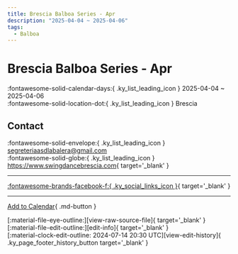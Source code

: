 ```yaml
---
title: Brescia Balboa Series - Apr
description: "2025-04-04 ~ 2025-04-06"
tags:
  - Balboa
---
```


# Brescia Balboa Series - Apr 

:fontawesome-solid-calendar-days:{ .ky_list_leading_icon } 2025-04-04 ~ 2025-04-06  
:fontawesome-solid-location-dot:{ .ky_list_leading_icon } Brescia  

## Contact

:fontawesome-solid-envelope:{ .ky_list_leading_icon } <segreteriaasdlabalera@gmail.com>  
:fontawesome-solid-globe:{ .ky_list_leading_icon } <https://www.swingdancebrescia.com>{ target='_blank' }  

---

 [:fontawesome-brands-facebook-f:{ .ky_social_links_icon }](https://www.facebook.com/ASDLaBalera){ target='_blank' }

---

[Add to Calendar](https://swing.news/ics/en/2025/it/brescia-balboa-series-apr-2025.ics){ .md-button }

<div class="ky_page_footer" markdown>
<div class="ky_page_footer_trailing" markdown="span">
[:material-file-eye-outline:][view-raw-source-file]{ target='_blank' }
[:material-file-edit-outline:][edit-info]{ target='_blank' }
</div>
<div class="ky_page_footer_leading" markdown="span">
[:material-clock-edit-outline: 2024-07-14 20:30 UTC][view-edit-history]{ .ky_page_footer_history_button target='_blank' }
</div>
</div>

[view-raw-source-file]: https://github.com/swingdance/events/blob/main/2025/it/brescia-balboa-series-apr-2025.json "View Raw Source File"
[edit-info]: https://github.com/swingdance/events/issues/new?assignees=&labels=update+event&projects=&template=03-update_entity.yml&title=%5B2025%2Fit%5D%20Brescia%20Balboa%20Series%20-%20Apr&region=it&year=2025&id=brescia-balboa-series-apr-2025&name=Brescia%20Balboa%20Series%20-%20Apr&org_id= "Edit Info"

[view-edit-history]: https://github.com/swingdance/events/commits/main/2025/it/brescia-balboa-series-apr-2025.json "View Edit History"
